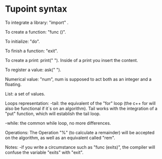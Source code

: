 # Tupoint syntax

To integrate a library: "import" .

To create a function: "func ()".

To initialize: "do".

To finish a function: "exit".

To create a print: print(" "). Inside of a print you insert the content.
	
To register a value: ask(" ").

Numerical value: "num", num is supposed to act both as an integer and a floating.

List: a set of values.

Loops representation:
-tail: the equivalent of the "for" loop
(the c++ for will also be functional if it`s on an algorithm).
Tail works with the integration of a "put" function, which will establish the tail loop.

-while: the common while loop, no more differences.

Operations:
The Operation "%" (to calculate a remainder) will be accepted on the algorithm,
as well as an equivalent called "rem".


Notes:
-if you write a circumstance such as "func (exits)", the compiler will confuse the variable "exits" with "exit".

